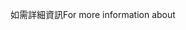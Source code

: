 <span data-ttu-id="65f25-101">如需詳細資訊</span><span class="sxs-lookup"><span data-stu-id="65f25-101">For more information about</span></span>